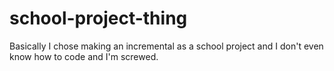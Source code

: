 # school-project-thing
Basically I chose making an incremental as a school project and I don't even know how to code and I'm screwed.
